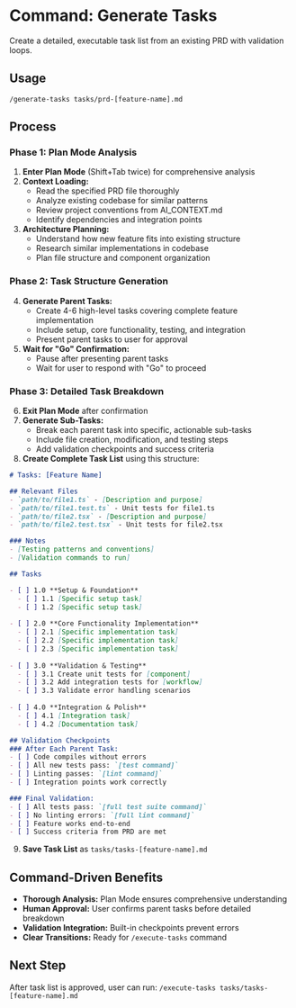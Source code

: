 # Command: Generate Tasks

Create a detailed, executable task list from an existing PRD with validation loops.

## Usage
```
/generate-tasks tasks/prd-[feature-name].md
```

## Process

### Phase 1: Plan Mode Analysis
1. **Enter Plan Mode** (Shift+Tab twice) for comprehensive analysis
2. **Context Loading:**
   - Read the specified PRD file thoroughly
   - Analyze existing codebase for similar patterns
   - Review project conventions from AI_CONTEXT.md
   - Identify dependencies and integration points
3. **Architecture Planning:**
   - Understand how new feature fits into existing structure
   - Research similar implementations in codebase
   - Plan file structure and component organization

### Phase 2: Task Structure Generation
4. **Generate Parent Tasks:**
   - Create 4-6 high-level tasks covering complete feature implementation
   - Include setup, core functionality, testing, and integration
   - Present parent tasks to user for approval
5. **Wait for "Go" Confirmation:**
   - Pause after presenting parent tasks
   - Wait for user to respond with "Go" to proceed

### Phase 3: Detailed Task Breakdown
6. **Exit Plan Mode** after confirmation
7. **Generate Sub-Tasks:**
   - Break each parent task into specific, actionable sub-tasks
   - Include file creation, modification, and testing steps
   - Add validation checkpoints and success criteria
8. **Create Complete Task List** using this structure:

```markdown
# Tasks: [Feature Name]

## Relevant Files
- `path/to/file1.ts` - [Description and purpose]
- `path/to/file1.test.ts` - Unit tests for file1.ts
- `path/to/file2.tsx` - [Description and purpose]
- `path/to/file2.test.tsx` - Unit tests for file2.tsx

### Notes
- [Testing patterns and conventions]
- [Validation commands to run]

## Tasks

- [ ] 1.0 **Setup & Foundation**
  - [ ] 1.1 [Specific setup task]
  - [ ] 1.2 [Specific setup task]
  
- [ ] 2.0 **Core Functionality Implementation**
  - [ ] 2.1 [Specific implementation task]
  - [ ] 2.2 [Specific implementation task]
  - [ ] 2.3 [Specific implementation task]
  
- [ ] 3.0 **Validation & Testing**
  - [ ] 3.1 Create unit tests for [component]
  - [ ] 3.2 Add integration tests for [workflow]
  - [ ] 3.3 Validate error handling scenarios
  
- [ ] 4.0 **Integration & Polish**
  - [ ] 4.1 [Integration task]
  - [ ] 4.2 [Documentation task]

## Validation Checkpoints
### After Each Parent Task:
- [ ] Code compiles without errors
- [ ] All new tests pass: `[test command]`
- [ ] Linting passes: `[lint command]`
- [ ] Integration points work correctly

### Final Validation:
- [ ] All tests pass: `[full test suite command]`
- [ ] No linting errors: `[full lint command]`
- [ ] Feature works end-to-end
- [ ] Success criteria from PRD are met
```

9. **Save Task List** as `tasks/tasks-[feature-name].md`

## Command-Driven Benefits
- **Thorough Analysis:** Plan Mode ensures comprehensive understanding
- **Human Approval:** User confirms parent tasks before detailed breakdown
- **Validation Integration:** Built-in checkpoints prevent errors
- **Clear Transitions:** Ready for `/execute-tasks` command

## Next Step
After task list is approved, user can run: `/execute-tasks tasks/tasks-[feature-name].md`